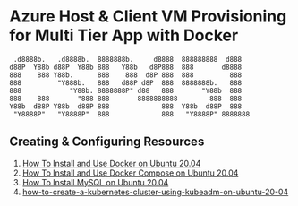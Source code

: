 # Azure Host & Client VM Provisioning for Multi Tier App with Docker

```
 .d8888b.   .d8888b.  8888888b.     d8888  888888888  d888
d88P  Y88b d88P  Y88b 888   Y88b   d8P888  888       d8888
888    888 Y88b.      888    888  d8P 888  888         888
888         "Y888b.   888   d88P d8P  888  8888888b.   888
888            "Y88b. 8888888P" d88   888       "Y88b  888
888    888       "888 888       8888888888        888  888
Y88b  d88P Y88b  d88P 888             888  Y88b  d88P  888
 "Y8888P"   "Y8888P"  888             888   "Y8888P" 8888888

```

## Creating & Configuring Resources

1. [How To Install and Use Docker on Ubuntu 20.04](https://www.digitalocean.com/community/tutorials/how-to-install-and-use-docker-on-ubuntu-20-04)
2. [How To Install and Use Docker Compose on Ubuntu 20.04](https://www.digitalocean.com/community/tutorials/how-to-install-and-use-docker-compose-on-ubuntu-20-04)
3. [How To Install MySQL on Ubuntu 20.04](https://www.digitalocean.com/community/tutorials/how-to-install-mysql-on-ubuntu-20-04)
4. [how-to-create-a-kubernetes-cluster-using-kubeadm-on-ubuntu-20-04](https://www.digitalocean.com/community/tutorials/how-to-create-a-kubernetes-cluster-using-kubeadm-on-ubuntu-20-04)
